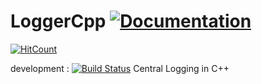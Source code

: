 # LoggerCpp  [![Documentation](https://codedocs.xyz/sayantanroy47/LoggerCpp.svg)](https://codedocs.xyz/sayantanroy47/LoggerCpp/)
[![HitCount](http://hits.dwyl.com/sayantanroy47/LoggerCpp.svg)](http://hits.dwyl.com/sayantanroy47/LoggerCpp)

development :  [![Build Status](https://travis-ci.com/sayantanroy47/LoggerCpp.svg?branch=development)](https://travis-ci.com/sayantanroy47/LoggerCpp)
Central Logging in C++
